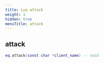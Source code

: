 ```yaml
---
title: Lua attack
weight: 1
hidden: true
menuTitle: attack
---
```

## attack
```lua
eq.attack(const char *client_name) -- void
```